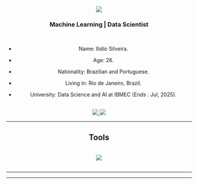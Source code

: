 <h1 align="center">
    <img src="https://readme-typing-svg.herokuapp.com/?font=Righteous&size=35&center=true&vCenter=true&width=500&height=70&duration=4000&lines=Hello+there!+✌️;+My+name+is+Ilidio+Silveira;" />
</h1>

<h3 align="center">Machine Learning | Data Scientist</h3>

<br/>

<div align="center">
 
 - Name: Ilidio Silveira.
 
 - Age: 26.

 - Nationality: Brazilian and Portuguese.

 - Living in: Rio de Janeiro, Brazil.

 - University: Data Science and AI at IBMEC (Ends : Jul, 2025).

 </div>

 <br/>
 
<div align="center"> 
    <a target='_blank' href="https://twitch.tv/ILIDIO">
        <img src="https://img.shields.io/badge/Twitch-9146FF?style=for-the-badge&logo=twitch&logoColor=white">
    </a>
    <a target='_blank' href="https://www.linkedin.com/in/ilidiodeos/">
        <img src="https://img.shields.io/badge/LinkedIn-0077B5?style=for-the-badge&logo=linkedin&logoColor=white">
    </a>
</div>

 <hr/>
 
<h2 align="center"> Tools </h2>
<br/>
<div align="center">
    <img src="https://skillicons.dev/icons?i=nextjs,nodejs,express,javascript,typescript,python,django,flask,java,mysql,mongodb,postgresql,firebase" /><br>
</div>

<br/>
<hr/>


<hr/>
